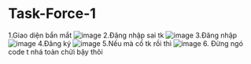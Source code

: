 # Task-Force-1
1.Giao diện bẩn mắt
![image](https://github.com/user-attachments/assets/ce4d5138-5cc5-4b7d-b8c9-8ddb5d2ea1b6)
2.Đăng nhập sai tk
![image](https://github.com/user-attachments/assets/ffb64d2c-3aba-4bdb-92a2-91a3527b7bc9)
3.Đăng nhập 
![image](https://github.com/user-attachments/assets/b13eb72e-53c0-4e88-9eab-b69ef0497890)
4.Đăng ký 
![image](https://github.com/user-attachments/assets/c8e4044b-d9b2-4f39-b293-afe7f93971bb)
5.Nếu mà cố tk rồi thì
![image](https://github.com/user-attachments/assets/866710b4-b489-455d-a7f9-d28947a396d4)
6. Đừng ngó code t nhá toàn chửi bậy thôi




